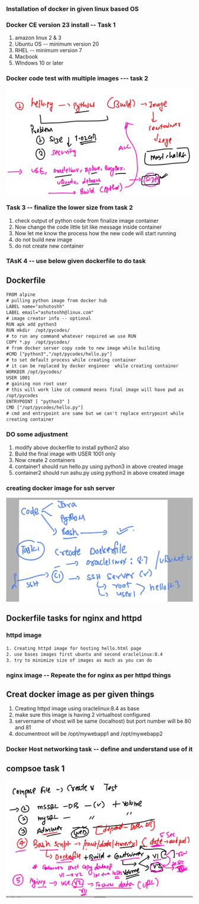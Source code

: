 ### Installation of docker in given linux based OS 

### Docker CE version 23 install  -- Task 1

<ol> 
  <li> amazon linux 2 & 3  </li>
  <li> Ubuntu OS -- minimum version 20   </li>
  <li> RHEL -- minimum version 7   </li>
  <li> Macbook  </li>
  <li> WIndows 10 or later   </li>
  
</ol>

### Docker code test with multiple images  --- task 2 

<img src="task1.png">

### Task 3 -- finalize the lower size from task 2 

<ol> 
  <li> check output of python code from finalize image container   </li>
  <li> Now change the code little bit like message inside container    </li>
  <li> Now let me know the process how the new code will start running    </li>
  <li> do not build new image   </li>
  <li> do not create new container    </li>
  
</ol>


### TAsK 4 -- use below given dockerfile to do task 

## Dockerfile 

```
FROM alpine 
# pulling python image from docker hub 
LABEL name="ashutoshh"
LABEL email="ashutoshh@linux.com"
# image creator info -- optional 
RUN apk add python3 
RUN mkdir  /opt/pycodes/ 
# to run any command whatever required we use RUN 
COPY *.py  /opt/pycodes/ 
# from docker server copy code to new image while building 
#CMD ["python3","/opt/pycodes/hello.py"]
# to set default process while creating container 
# it can be replaced by docker engineer  while creating container 
WORKDIR /opt/pycodes/ 
USER 1001 
# gaining non root user 
# this will work like cd command means final image will have pwd as /opt/pycodes
ENTRYPOINT [ "python3" ]
CMD ["/opt/pycodes/hello.py"]
# cmd and entrypoint are same but we can't replace entrypoint while creating container
```

### DO some adjustment 

<ol> 
  <li> modify above dockerfile to install python2 also    </li>
  <li> Build the final image with USER 1001 only    </li>
  <li> Now create 2 containers    </li>
  <li> container1 should run hello.py using python3 in above created image   </li>
  <li>  container2 should run ashu.py  using python2 in above created image   </li>
  
</ol>

### creating docker image for ssh server 

<img src="ssh1.png">


## Dockerfile tasks for nginx and httpd

### httpd image 
```
1. Creating httpd image for hosting hello.html page 
2. use bases images first ubuntu and second oraclelinux:8.4 
3. try to minimize size of images as much as you can do 

```

### nginx image -- Repeate the for nginx as per httpd things 

## Creat docker image as per given things

<ol>
  <li> Creating httpd image using oraclelinux:8.4 as base</li>
  <li> make sure this image is having 2 virtualhost configured </li>
  <li> servername of vhost will be same (localhost) but port number will be 80 and 81 </li>
  <li> documentroot will be /opt/mywebapp1 and /opt/mywebapp2 </li>
</ol>

### Docker Host networking task -- define and understand use of it

## compsoe task 1 

<img src="compose1.png">